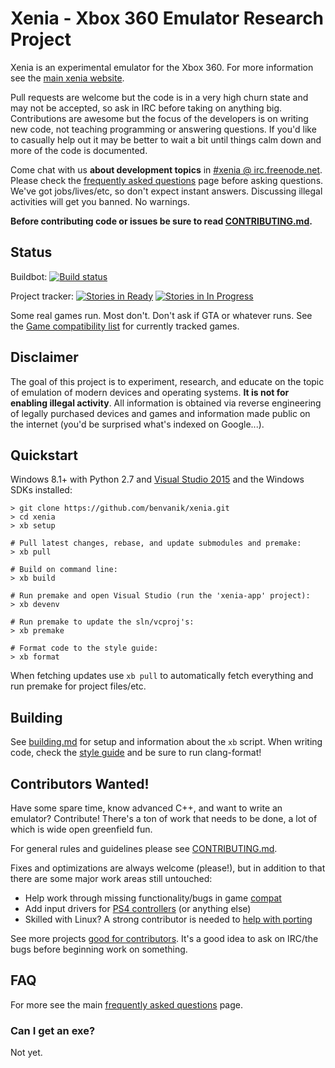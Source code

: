Xenia - Xbox 360 Emulator Research Project
==========================================

Xenia is an experimental emulator for the Xbox 360. For more information see the
[main xenia website](http://xenia.jp/).

Pull requests are welcome but the code is in a very high churn state and may not
be accepted, so ask in IRC before taking on anything big. Contributions are
awesome but the focus of the developers is on writing new code, not teaching
programming or answering questions. If you'd like to casually help out it may
be better to wait a bit until things calm down and more of the code is documented.

Come chat with us **about development topics** in
[#xenia @ irc.freenode.net](http://webchat.freenode.net?channels=%23xenia&uio=MTE9NzIaa).
Please check the [frequently asked questions](http://xenia.jp/faq/) page before
asking questions. We've got jobs/lives/etc, so don't expect instant answers.
Discussing illegal activities will get you banned. No warnings.

**Before contributing code or issues be sure to read [CONTRIBUTING.md](CONTRIBUTING.md).**

## Status

Buildbot:
[![Build status](http://build.xenia.jp/png?builder=auto-builds)](http://build.xenia.jp/waterfall)

Project tracker:
[![Stories in Ready](https://badge.waffle.io/benvanik/xenia.svg?label=ready&title=Ready)](http://waffle.io/benvanik/xenia)
[![Stories in In Progress](https://badge.waffle.io/benvanik/xenia.svg?label=in%20progress&title=In%20Progress)](http://waffle.io/benvanik/xenia)

Some real games run. Most don't. Don't ask if GTA or whatever runs.
See the [Game compatibility list](https://github.com/xenia-project/game-compatibility/issues)
for currently tracked games.

## Disclaimer

The goal of this project is to experiment, research, and educate on the topic
of emulation of modern devices and operating systems. **It is not for enabling
illegal activity**. All information is obtained via reverse engineering of
legally purchased devices and games and information made public on the internet
(you'd be surprised what's indexed on Google...).

## Quickstart

Windows 8.1+ with Python 2.7 and [Visual Studio 2015](https://www.visualstudio.com/downloads/download-visual-studio-vs) and the Windows SDKs installed:

    > git clone https://github.com/benvanik/xenia.git
    > cd xenia
    > xb setup

    # Pull latest changes, rebase, and update submodules and premake:
    > xb pull

    # Build on command line:
    > xb build

    # Run premake and open Visual Studio (run the 'xenia-app' project):
    > xb devenv

    # Run premake to update the sln/vcproj's:
    > xb premake

    # Format code to the style guide:
    > xb format

When fetching updates use `xb pull` to automatically fetch everything and
run premake for project files/etc.

## Building

See [building.md](building.md) for setup and information about the
`xb` script. When writing code, check the [style guide](style_guide.md)
and be sure to run clang-format!

## Contributors Wanted!

Have some spare time, know advanced C++, and want to write an emulator?
Contribute! There's a ton of work that needs to be done, a lot of which
is wide open greenfield fun.

For general rules and guidelines please see [CONTRIBUTING.md](CONTRIBUTING.md).

Fixes and optimizations are always welcome (please!), but in addition to
that there are some major work areas still untouched:

* Help work through missing functionality/bugs in game [compat](https://github.com/benvanik/xenia/issues?labels=compat)
* Add input drivers for [PS4 controllers](https://github.com/benvanik/xenia/issues/60) (or anything else)
* Skilled with Linux? A strong contributor is needed to [help with porting](https://github.com/benvanik/xenia/labels/cross%20platform)

See more projects [good for contributors](https://github.com/benvanik/xenia/issues?labels=good+for+contributors&page=1&state=open). It's a good idea to ask on IRC/the bugs before beginning work
on something.

## FAQ

For more see the main [frequently asked questions](http://xenia.jp/faq/) page.

### Can I get an exe?

Not yet.
